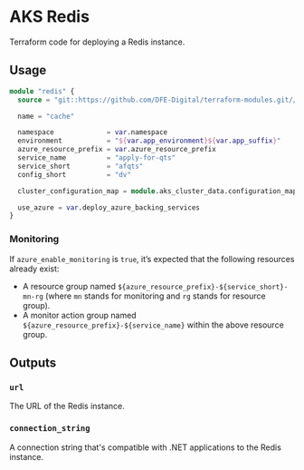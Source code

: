 # AKS Redis

Terraform code for deploying a Redis instance.

## Usage

```terraform
module "redis" {
  source = "git::https://github.com/DFE-Digital/terraform-modules.git//aks/redis?ref=stable"

  name = "cache"

  namespace             = var.namespace
  environment           = "${var.app_environment}${var.app_suffix}"
  azure_resource_prefix = var.azure_resource_prefix
  service_name          = "apply-for-qts"
  service_short         = "afqts"
  config_short          = "dv"

  cluster_configuration_map = module.aks_cluster_data.configuration_map

  use_azure = var.deploy_azure_backing_services
}
```

### Monitoring

If `azure_enable_monitoring` is `true`, it’s expected that the following resources already exist:

- A resource group named `${azure_resource_prefix}-${service_short}-mn-rg` (where `mn` stands for monitoring and `rg` stands for resource group).
- A monitor action group named `${azure_resource_prefix}-${service_name}` within the above resource group.

## Outputs

### `url`

The URL of the Redis instance.

### `connection_string`

A connection string that's compatible with .NET applications to the Redis instance.